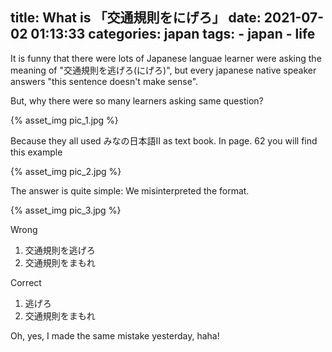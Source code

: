 title: What is 「交通規則をにげろ」
date: 2021-07-02 01:13:33
categories: japan
tags:
    - japan
    - life
---

It is funny that there were lots of Japanese languae learner were asking the meaning of "交通規則を逃げろ(にげろ)", but every japanese native speaker answers "this sentence doesn't make sense".

<!-- more -->

But, why there were so many learners asking same question?

<div style="max-width: 100%; margin: auto;">{% asset_img pic_1.jpg %}</div>

Because they all used みなの日本語II as text book. In page. 62 you will find this example

<div style="max-width: 100%; margin: auto;">{% asset_img pic_2.jpg %}</div>

The answer is quite simple: We misinterpreted the format.

<div style="max-width: 100%; margin: auto;">{% asset_img pic_3.jpg %}</div>

Wrong

1. 交通規則を逃げろ
1. 交通規則をまもれ

Correct

1. 逃げろ
1. 交通規則をまもれ

Oh, yes, I made the same mistake yesterday, haha!
